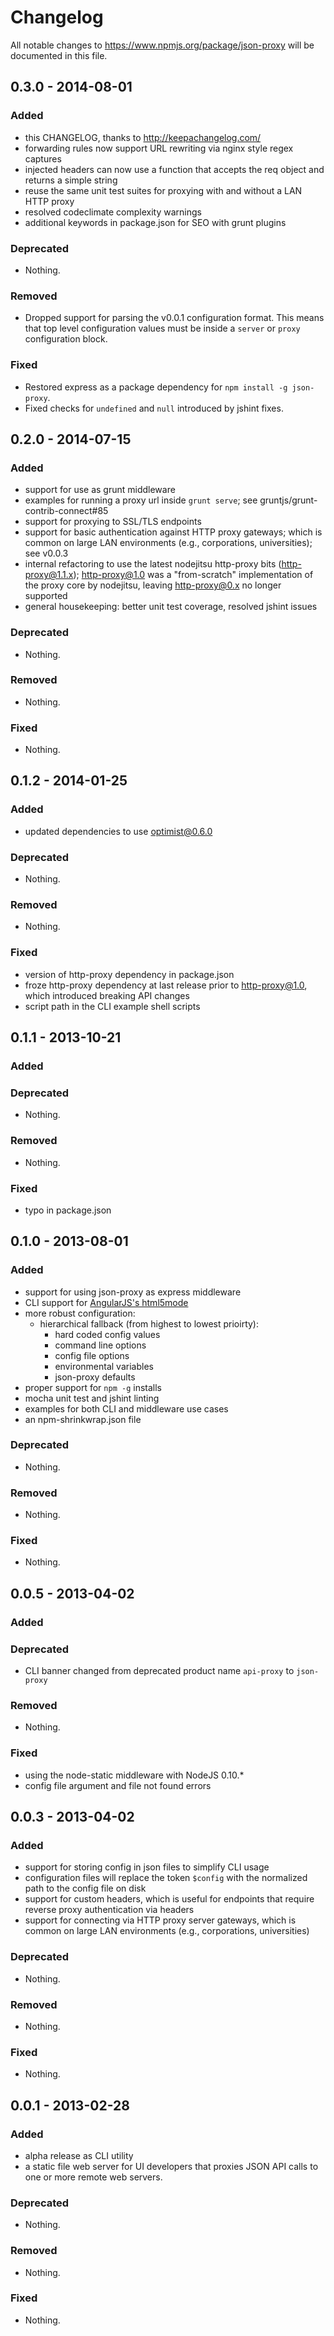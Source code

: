 # Changelog
All notable changes to https://www.npmjs.org/package/json-proxy will be documented in this file.


## 0.3.0 - 2014-08-01

### Added
- this CHANGELOG, thanks to http://keepachangelog.com/
- forwarding rules now support URL rewriting via nginx style regex captures
- injected headers can now use a function that accepts the req object and
  returns a simple string
- reuse the same unit test suites for proxying with and without a LAN HTTP proxy
- resolved codeclimate complexity warnings
- additional keywords in package.json for SEO with grunt plugins

### Deprecated
- Nothing.

### Removed
- Dropped support for parsing the v0.0.1 configuration format.  This means
  that top level configuration values must be inside a `server` or `proxy`
  configuration block.

### Fixed
- Restored express as a package dependency for `npm install -g json-proxy`.
- Fixed checks for `undefined` and `null` introduced by jshint fixes.


## 0.2.0 - 2014-07-15

### Added
- support for use as grunt middleware
- examples for running a proxy url inside `grunt serve`;
  see gruntjs/grunt-contrib-connect#85
- support for proxying to SSL/TLS endpoints
- support for basic authentication against HTTP proxy gateways;
  which is common on large LAN environments (e.g., corporations, universities);
  see v0.0.3
- internal refactoring to use the latest nodejitsu http-proxy bits
  (http-proxy@1.1.x); http-proxy@1.0 was a "from-scratch" implementation of
  the proxy core by nodejitsu, leaving http-proxy@0.x no longer supported
- general housekeeping: better unit test coverage, resolved jshint issues

### Deprecated
- Nothing.

### Removed
- Nothing.

### Fixed
- Nothing.


## 0.1.2  - 2014-01-25

### Added
- updated dependencies to use optimist@0.6.0

### Deprecated
- Nothing.

### Removed
- Nothing.

### Fixed
- version of http-proxy dependency in package.json
- froze http-proxy dependency at last release prior to http-proxy@1.0,
  which introduced breaking API changes
- script path in the CLI example shell scripts

## 0.1.1  - 2013-10-21

### Added

### Deprecated
- Nothing.

### Removed
- Nothing.

### Fixed
- typo in package.json


## 0.1.0  - 2013-08-01

### Added
- support for using json-proxy as express middleware
- CLI support for [AngularJS's html5mode](https://docs.angularjs.org/guide/$location)
- more robust configuration:
  - hierarchical fallback (from highest to lowest prioirty):
    - hard coded config values
    - command line options
    - config file options
    - environmental variables
    - json-proxy defaults
- proper support for `npm -g` installs
- mocha unit test and jshint linting
- examples for both CLI and middleware use cases
- an npm-shrinkwrap.json file

### Deprecated
- Nothing.

### Removed
- Nothing.

### Fixed
- Nothing.

## 0.0.5  - 2013-04-02

### Added

### Deprecated
- CLI banner changed from deprecated product name `api-proxy` to `json-proxy`

### Removed
- Nothing.

### Fixed
- using the node-static middleware with NodeJS 0.10.*
- config file argument and file not found errors

## 0.0.3  - 2013-04-02

### Added
- support for storing config in json files to simplify CLI usage
- configuration files will replace the token `$config` with 
  the normalized path to the config file on disk
- support for custom headers, which is useful for endpoints that
  require reverse proxy authentication via headers
- support for connecting via HTTP proxy server gateways,
  which is common on large LAN environments (e.g., corporations, universities)

### Deprecated
- Nothing.

### Removed
- Nothing.

### Fixed
- Nothing.


## 0.0.1  - 2013-02-28

### Added
- alpha release as CLI utility
- a static file web server for UI developers that proxies JSON API calls to one
  or more remote web servers.

### Deprecated
- Nothing.

### Removed
- Nothing.

### Fixed
- Nothing.
